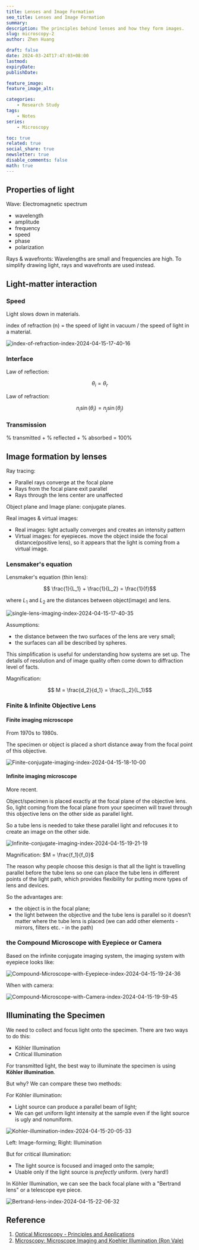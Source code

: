 ```yaml
---
title: Lenses and Image Formation
seo_title: Lenses and Image Formation
summary: 
description: The principles behind lenses and how they form images.
slug: microscopy-2
author: Zhen Huang

draft: false
date: 2024-03-24T17:47:03+08:00
lastmod: 
expiryDate: 
publishDate: 

feature_image: 
feature_image_alt: 

categories:
    - Research Study
tags:
    - Notes
series:
    - Microscopy

toc: true
related: true
social_share: true
newsletter: true
disable_comments: false
math: true
---
```


## Properties of light

Wave: Electromagnetic spectrum

* wavelength
* amplitude
* frequency
* speed
* phase
* polarization

Rays & wavefronts: Wavelengths are small and frequencies are high. To simplify drawing light, rays and wavefronts are used instead.

## Light-matter interaction

### Speed

Light slows down in materials.

index of refraction (n) = the speed of light in vacuum / the speed of light in a material.

![index-of-refraction-index-2024-04-15-17-40-16](https://lfs.zhenhuang.top/images/index-of-refraction-index-2024-04-15-17-40-16.png#small)

### Interface

Law of reflection:

$$ \theta_i = \theta_r $$

Law of refraction:

$$ n_i \sin(\theta_i) = n_j \sin(\theta_j) $$

### Transmission

% transmitted + % reflected + % absorbed = 100%

## Image formation by lenses

Ray tracing:

* Parallel rays converge at the focal plane
* Rays from the focal plane exit parallel
* Rays through the lens center are unaffected

Object plane and Image plane: conjugate planes.

Real images & virtual images:

* Real images: light actually converges and creates an intensity pattern
* Virtual images: for eyepieces. move the object inside the focal distance(positive lens), so it appears that the light is coming from a virtual image.

### Lensmaker's equation

Lensmaker's equation (thin lens):

$$ \frac{1}{L_1} + \frac{1}{L_2} = \frac{1}{f}$$

where $L_1$ and $L_2$ are the distances between object(image) and lens.

![single-lens-imaging-index-2024-04-15-17-40-35](https://lfs.zhenhuang.top/images/single-lens-imaging-index-2024-04-15-17-40-35.png#small)

Assumptions:

* the distance between the two surfaces of the lens are very small;
* the surfaces can all be described by spheres.

This simplification is useful for understanding how systems are set up. The details of resolution and of image quality often come down to diffraction level of facts.

Magnification:

$$ M = \frac{d_2}{d_1} = \frac{L_2}{L_1}$$

### Finite & Infinite Objective Lens

#### Finite imaging microscope

From 1970s to 1980s.

The specimen or object is placed a short distance away from the focal point of this objective.

![Finite-conjugate-imaging-index-2024-04-15-18-10-00](https://lfs.zhenhuang.top/images/Finite-conjugate-imaging-index-2024-04-15-18-10-00.png#small)

#### Infinite imaging microscope

More recent.

Object/specimen is placed exactly at the focal plane of the objective lens. So, light coming from the focal plane from your specimen will travel through this objective lens on the other side as parallel light.

So a tube lens is needed to take these parallel light and refocuses it to create an image on the other side.

![Infinite-conjugate-imaging-index-2024-04-15-19-21-19](https://lfs.zhenhuang.top/images/Infinite-conjugate-imaging-index-2024-04-15-19-21-19.png#small)

Magnification: $M = \frac{f_1}{f_0}$

The reason why people choose this design is that all the light is travelling parallel before the tube lens so one can place the tube lens in different points of the light path, which provides flexibility for putting more types of lens and devices.

So the advantages are:

* the object is in the focal plane;
* the light between the objective and the tube lens is parallel so it doesn’t matter where the tube lens is placed (we can add other elements - mirrors, filters etc. - in the path)

### the Compound Microscope with Eyepiece or Camera

Based on the infinite conjugate imaging system, the imaging system with eyepiece looks like:

![Compound-Microscope-with-Eyepiece-index-2024-04-15-19-24-36](https://lfs.zhenhuang.top/images/Compound-Microscope-with-Eyepiece-index-2024-04-15-19-24-36.png#small)

When with camera:

![Compound-Microscope-with-Camera-index-2024-04-15-19-59-45](https://lfs.zhenhuang.top/images/Compound-Microscope-with-Camera-index-2024-04-15-19-59-45.png#small)

## Illuminating the Specimen

We need to collect and focus light onto the specimen. There are two ways to do this:

* Köhler Illumination
* Critical Illumination

For transmitted light, the best way to illuminate the specimen is using **Köhler illumination**.

But why? We can compare these two methods:

For Köhler illumination:

* Light source can produce a parallel beam of light;
* We can get uniform light intensity at the sample even if the light source is ugly and nonuniform.

![Kohler-illumination-index-2024-04-15-20-05-33](https://lfs.zhenhuang.top/images/Kohler-illumination-index-2024-04-15-20-05-33.png#small)

<span class="caption">Left: Image-forming; Right: Illumination</span>

But for critical illumination:

* The light source is focused and imaged onto the sample;
* Usable only if the light source is *prefectly* uniform. (very hard!)

In Köhler Illumination, we can see the back focal plane with a "Bertrand lens" or a telescope eye piece.

![Bertrand-lens-index-2024-04-15-22-06-32](https://lfs.zhenhuang.top/images/Bertrand-lens-index-2024-04-15-22-06-32.png#small)

## Reference

1. [Optical Microscopy - Principles and Applications](https://scholar.harvard.edu/files/haripaudel/files/optical_microscopy_tutorial_h.pdf)
2. [Microscopy: Microscope Imaging and Koehler Illumination (Ron Vale)](https://www.youtube.com/watch?v=H5-CfX3XLf0)
